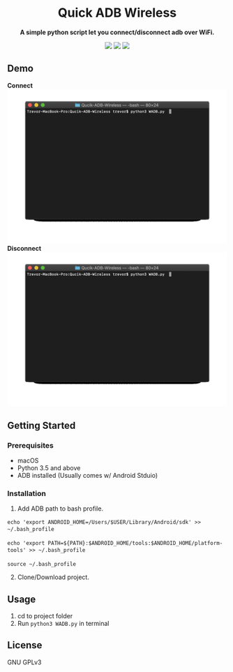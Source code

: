 <div align="center">

# Quick ADB Wireless

**A simple python script let you connect/disconnect adb over WiFi.**

![](https://img.shields.io/badge/Platform-macOS-important)
![](https://img.shields.io/badge/Python-3.5%20Above-success)
![](https://img.shields.io/badge/License-GNU%20GPLv3-blue)<br>

</div>

## Demo

**Connect**<br>
![](https://raw.githubusercontent.com/MrNegativeTW/Qucik-ADB-Wireless/master/Demo_Pics/Demo_Connect.gif)
**Disconnect**
![](https://raw.githubusercontent.com/MrNegativeTW/Qucik-ADB-Wireless/master/Demo_Pics/Demo_Disconnect.gif)


## Getting Started
### Prerequisites
- macOS<br>
- Python 3.5 and above<br>
- ADB installed (Usually comes w/ Android Stduio)<br>

### Installation
1. Add ADB path to bash profile.
```
echo 'export ANDROID_HOME=/Users/$USER/Library/Android/sdk' >> ~/.bash_profile

echo 'export PATH=${PATH}:$ANDROID_HOME/tools:$ANDROID_HOME/platform-tools' >> ~/.bash_profile

source ~/.bash_profile
```
2. Clone/Download project.

## Usage
1. cd to project folder
2. Run `python3 WADB.py` in terminal

## License
GNU GPLv3
